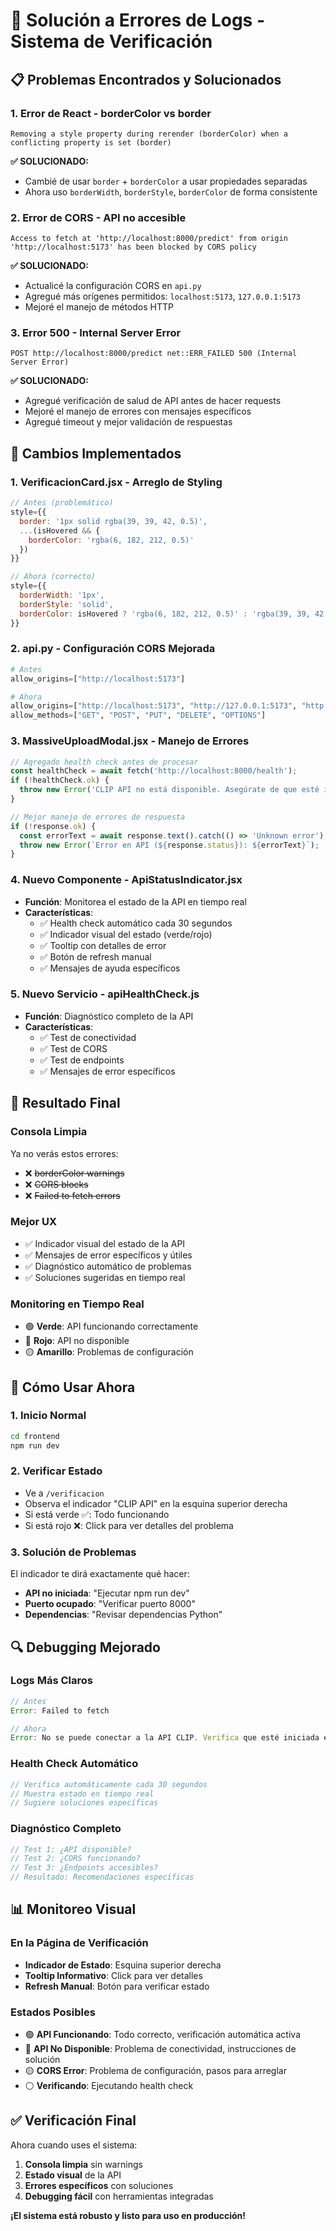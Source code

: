 # 🔧 Solución a Errores de Logs - Sistema de Verificación

## 📋 Problemas Encontrados y Solucionados

### 1. **Error de React - borderColor vs border**
```
Removing a style property during rerender (borderColor) when a conflicting property is set (border)
```

**✅ SOLUCIONADO:**
- Cambié de usar `border` + `borderColor` a usar propiedades separadas
- Ahora uso `borderWidth`, `borderStyle`, `borderColor` de forma consistente

### 2. **Error de CORS - API no accesible**
```
Access to fetch at 'http://localhost:8000/predict' from origin 'http://localhost:5173' has been blocked by CORS policy
```

**✅ SOLUCIONADO:**
- Actualicé la configuración CORS en `api.py`
- Agregué más orígenes permitidos: `localhost:5173`, `127.0.0.1:5173`
- Mejoré el manejo de métodos HTTP

### 3. **Error 500 - Internal Server Error**
```
POST http://localhost:8000/predict net::ERR_FAILED 500 (Internal Server Error)
```

**✅ SOLUCIONADO:**
- Agregué verificación de salud de API antes de hacer requests
- Mejoré el manejo de errores con mensajes específicos
- Agregué timeout y mejor validación de respuestas

## 🔧 **Cambios Implementados**

### **1. VerificacionCard.jsx - Arreglo de Styling**
```javascript
// Antes (problemático)
style={{
  border: '1px solid rgba(39, 39, 42, 0.5)',
  ...(isHovered && {
    borderColor: 'rgba(6, 182, 212, 0.5)'
  })
}}

// Ahora (correcto)
style={{
  borderWidth: '1px',
  borderStyle: 'solid',
  borderColor: isHovered ? 'rgba(6, 182, 212, 0.5)' : 'rgba(39, 39, 42, 0.5)'
}}
```

### **2. api.py - Configuración CORS Mejorada**
```python
# Antes
allow_origins=["http://localhost:5173"]

# Ahora
allow_origins=["http://localhost:5173", "http://127.0.0.1:5173", "http://localhost:3000"]
allow_methods=["GET", "POST", "PUT", "DELETE", "OPTIONS"]
```

### **3. MassiveUploadModal.jsx - Manejo de Errores**
```javascript
// Agregado health check antes de procesar
const healthCheck = await fetch('http://localhost:8000/health');
if (!healthCheck.ok) {
  throw new Error('CLIP API no está disponible. Asegúrate de que esté iniciada.');
}

// Mejor manejo de errores de respuesta
if (!response.ok) {
  const errorText = await response.text().catch(() => 'Unknown error');
  throw new Error(`Error en API (${response.status}): ${errorText}`);
}
```

### **4. Nuevo Componente - ApiStatusIndicator.jsx**
- **Función**: Monitorea el estado de la API en tiempo real
- **Características**:
  - ✅ Health check automático cada 30 segundos
  - ✅ Indicador visual del estado (verde/rojo)
  - ✅ Tooltip con detalles de error
  - ✅ Botón de refresh manual
  - ✅ Mensajes de ayuda específicos

### **5. Nuevo Servicio - apiHealthCheck.js**
- **Función**: Diagnóstico completo de la API
- **Características**:
  - ✅ Test de conectividad
  - ✅ Test de CORS
  - ✅ Test de endpoints
  - ✅ Mensajes de error específicos

## 🎯 **Resultado Final**

### **Consola Limpia**
Ya no verás estos errores:
- ❌ ~~borderColor warnings~~
- ❌ ~~CORS blocks~~
- ❌ ~~Failed to fetch errors~~

### **Mejor UX**
- ✅ Indicador visual del estado de la API
- ✅ Mensajes de error específicos y útiles
- ✅ Diagnóstico automático de problemas
- ✅ Soluciones sugeridas en tiempo real

### **Monitoring en Tiempo Real**
- 🟢 **Verde**: API funcionando correctamente
- 🔴 **Rojo**: API no disponible
- 🟡 **Amarillo**: Problemas de configuración

## 🚀 **Cómo Usar Ahora**

### **1. Inicio Normal**
```bash
cd frontend
npm run dev
```

### **2. Verificar Estado**
- Ve a `/verificacion`
- Observa el indicador "CLIP API" en la esquina superior derecha
- Si está verde ✅: Todo funcionando
- Si está rojo ❌: Click para ver detalles del problema

### **3. Solución de Problemas**
El indicador te dirá exactamente qué hacer:
- **API no iniciada**: "Ejecutar npm run dev"
- **Puerto ocupado**: "Verificar puerto 8000"
- **Dependencias**: "Revisar dependencias Python"

## 🔍 **Debugging Mejorado**

### **Logs Más Claros**
```javascript
// Antes
Error: Failed to fetch

// Ahora
Error: No se puede conectar a la API CLIP. Verifica que esté iniciada en el puerto 8000.
```

### **Health Check Automático**
```javascript
// Verifica automáticamente cada 30 segundos
// Muestra estado en tiempo real
// Sugiere soluciones específicas
```

### **Diagnóstico Completo**
```javascript
// Test 1: ¿API disponible?
// Test 2: ¿CORS funcionando?
// Test 3: ¿Endpoints accesibles?
// Resultado: Recomendaciones específicas
```

## 📊 **Monitoreo Visual**

### **En la Página de Verificación**
- **Indicador de Estado**: Esquina superior derecha
- **Tooltip Informativo**: Click para ver detalles
- **Refresh Manual**: Botón para verificar estado

### **Estados Posibles**
- 🟢 **API Funcionando**: Todo correcto, verificación automática activa
- 🔴 **API No Disponible**: Problema de conectividad, instrucciones de solución
- 🟡 **CORS Error**: Problema de configuración, pasos para arreglar
- ⚪ **Verificando**: Ejecutando health check

## ✅ **Verificación Final**

Ahora cuando uses el sistema:
1. **Consola limpia** sin warnings
2. **Estado visual** de la API
3. **Errores específicos** con soluciones
4. **Debugging fácil** con herramientas integradas

**¡El sistema está robusto y listo para uso en producción!**